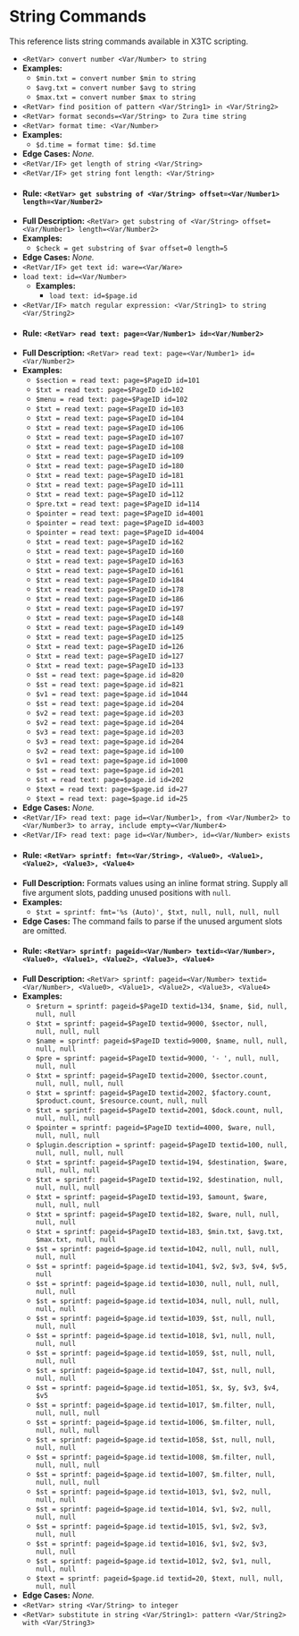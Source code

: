 # String Commands

This reference lists string commands available in X3TC scripting.

- `<RetVar> convert number <Var/Number> to string`
- **Examples:**
  - `$min.txt = convert number $min to string`
  - `$avg.txt = convert number $avg to string`
  - `$max.txt = convert number $max to string`
- `<RetVar> find position of pattern <Var/String1> in <Var/String2>`
- `<RetVar> format seconds=<Var/String> to Zura time string`
- `<RetVar> format time: <Var/Number>`
- **Examples:**
  - `$d.time = format time: $d.time`
- **Edge Cases:** _None._
- `<RetVar/IF> get length of string <Var/String>`
- `<RetVar/IF> get string font length: <Var/String>`
- #### Rule: `<RetVar> get substring of <Var/String> offset=<Var/Number1> length=<Var/Number2>`
- **Full Description:** `<RetVar> get substring of <Var/String> offset=<Var/Number1> length=<Var/Number2>`
- **Examples:**
  - `$check = get substring of $var offset=0 length=5`
- **Edge Cases:** _None._
- `<RetVar/IF> get text id: ware=<Var/Ware>`
- `load text: id=<Var/Number>`
  - **Examples:**
    - `load text: id=$page.id`
- `<RetVar/IF> match regular expression: <Var/String1> to string <Var/String2>`
- #### Rule: `<RetVar> read text: page=<Var/Number1> id=<Var/Number2>`
- **Full Description:** `<RetVar> read text: page=<Var/Number1> id=<Var/Number2>`
- **Examples:**
  - `$section = read text: page=$PageID id=101`
  - `$txt = read text: page=$PageID id=102`
  - `$menu = read text: page=$PageID id=102`
  - `$txt = read text: page=$PageID id=103`
  - `$txt = read text: page=$PageID id=104`
  - `$txt = read text: page=$PageID id=106`
  - `$txt = read text: page=$PageID id=107`
  - `$txt = read text: page=$PageID id=108`
  - `$txt = read text: page=$PageID id=109`
  - `$txt = read text: page=$PageID id=180`
  - `$txt = read text: page=$PageID id=181`
  - `$txt = read text: page=$PageID id=111`
  - `$txt = read text: page=$PageID id=112`
  - `$pre.txt = read text: page=$PageID id=114`
  - `$pointer = read text: page=$PageID id=4001`
  - `$pointer = read text: page=$PageID id=4003`
  - `$pointer = read text: page=$PageID id=4004`
  - `$txt = read text: page=$PageID id=162`
  - `$txt = read text: page=$PageID id=160`
  - `$txt = read text: page=$PageID id=163`
  - `$txt = read text: page=$PageID id=161`
  - `$txt = read text: page=$PageID id=184`
  - `$txt = read text: page=$PageID id=178`
  - `$txt = read text: page=$PageID id=186`
  - `$txt = read text: page=$PageID id=197`
  - `$txt = read text: page=$PageID id=148`
  - `$txt = read text: page=$PageID id=149`
  - `$txt = read text: page=$PageID id=125`
  - `$txt = read text: page=$PageID id=126`
  - `$txt = read text: page=$PageID id=127`
  - `$txt = read text: page=$PageID id=133`
  - `$st = read text: page=$page.id id=820`
  - `$st = read text: page=$page.id id=821`
  - `$v1 = read text: page=$page.id id=1044`
  - `$st = read text: page=$page.id id=204`
  - `$v2 = read text: page=$page.id id=203`
  - `$v2 = read text: page=$page.id id=204`
  - `$v3 = read text: page=$page.id id=203`
  - `$v3 = read text: page=$page.id id=204`
  - `$v2 = read text: page=$page.id id=100`
  - `$v1 = read text: page=$page.id id=1000`
  - `$st = read text: page=$page.id id=201`
  - `$st = read text: page=$page.id id=202`
  - `$text = read text: page=$page.id id=27`
  - `$text = read text: page=$page.id id=25`
- **Edge Cases:** _None._
- `<RetVar/IF> read text: page id=<Var/Number1>, from <Var/Number2> to <Var/Number3> to array, include empty=<Var/Number4>`
- `<RetVar/IF> read text: page id=<Var/Number>, id=<Var/Number> exists`
- #### Rule: `<RetVar> sprintf: fmt=<Var/String>, <Value0>, <Value1>, <Value2>, <Value3>, <Value4>`
- **Full Description:** Formats values using an inline format string. Supply all five argument slots, padding unused positions with `null`.
- **Examples:**
  - `$txt = sprintf: fmt='%s (Auto)', $txt, null, null, null, null`
- **Edge Cases:** The command fails to parse if the unused argument slots are omitted.
- #### Rule: `<RetVar> sprintf: pageid=<Var/Number> textid=<Var/Number>, <Value0>, <Value1>, <Value2>, <Value3>, <Value4>`
- **Full Description:** `<RetVar> sprintf: pageid=<Var/Number> textid=<Var/Number>, <Value0>, <Value1>, <Value2>, <Value3>, <Value4>`
- **Examples:**
  - `$return = sprintf: pageid=$PageID textid=134, $name, $id, null, null, null`
  - `$txt = sprintf: pageid=$PageID textid=9000, $sector, null, null, null, null`
  - `$name = sprintf: pageid=$PageID textid=9000, $name, null, null, null, null`
  - `$pre = sprintf: pageid=$PageID textid=9000, '- ', null, null, null, null`
  - `$txt = sprintf: pageid=$PageID textid=2000, $sector.count, null, null, null, null`
  - `$txt = sprintf: pageid=$PageID textid=2002, $factory.count, $product.count, $resource.count, null, null`
  - `$txt = sprintf: pageid=$PageID textid=2001, $dock.count, null, null, null, null`
  - `$pointer = sprintf: pageid=$PageID textid=4000, $ware, null, null, null, null`
  - `$plugin.description = sprintf: pageid=$PageID textid=100, null, null, null, null, null`
  - `$txt = sprintf: pageid=$PageID textid=194, $destination, $ware, null, null, null`
  - `$txt = sprintf: pageid=$PageID textid=192, $destination, null, null, null, null`
  - `$txt = sprintf: pageid=$PageID textid=193, $amount, $ware, null, null, null`
  - `$txt = sprintf: pageid=$PageID textid=182, $ware, null, null, null, null`
  - `$txt = sprintf: pageid=$PageID textid=183, $min.txt, $avg.txt, $max.txt, null, null`
  - `$st = sprintf: pageid=$page.id textid=1042, null, null, null, null, null`
  - `$st = sprintf: pageid=$page.id textid=1041, $v2, $v3, $v4, $v5, null`
  - `$st = sprintf: pageid=$page.id textid=1030, null, null, null, null, null`
  - `$st = sprintf: pageid=$page.id textid=1034, null, null, null, null, null`
  - `$st = sprintf: pageid=$page.id textid=1039, $st, null, null, null, null`
  - `$st = sprintf: pageid=$page.id textid=1018, $v1, null, null, null, null`
  - `$st = sprintf: pageid=$page.id textid=1059, $st, null, null, null, null`
  - `$st = sprintf: pageid=$page.id textid=1047, $st, null, null, null, null`
  - `$st = sprintf: pageid=$page.id textid=1051, $x, $y, $v3, $v4, $v5`
  - `$st = sprintf: pageid=$page.id textid=1017, $m.filter, null, null, null, null`
  - `$st = sprintf: pageid=$page.id textid=1006, $m.filter, null, null, null, null`
  - `$st = sprintf: pageid=$page.id textid=1058, $st, null, null, null, null`
  - `$st = sprintf: pageid=$page.id textid=1008, $m.filter, null, null, null, null`
  - `$st = sprintf: pageid=$page.id textid=1007, $m.filter, null, null, null, null`
  - `$st = sprintf: pageid=$page.id textid=1013, $v1, $v2, null, null, null`
  - `$st = sprintf: pageid=$page.id textid=1014, $v1, $v2, null, null, null`
  - `$st = sprintf: pageid=$page.id textid=1015, $v1, $v2, $v3, null, null`
  - `$st = sprintf: pageid=$page.id textid=1016, $v1, $v2, $v3, null, null`
  - `$st = sprintf: pageid=$page.id textid=1012, $v2, $v1, null, null, null`
  - `$text = sprintf: pageid=$page.id textid=20, $text, null, null, null, null`
- **Edge Cases:** _None._
- `<RetVar> string <Var/String> to integer`
- `<RetVar> substitute in string <Var/String1>: pattern <Var/String2> with <Var/String3>`
